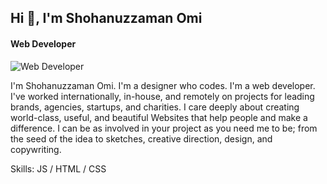 ## Hi 👋, I'm Shohanuzzaman Omi
#### Web Developer
![Web Developer](https://lh3.googleusercontent.com/WiEH2z8VORI-gR7zfiiE_Owku8X8aYDO8OX0Y2zsOWCRYAKC6vkhgFTq_q2Sa8ZTMuz4rDPDJzJGzWaSE_yEoJTT_ogLs-rGsq2oaW9hs53r6iXOvVosmflLNGTK011UFfJNW4YOH8MyJrd5iQ7mCbLdrnASbOuxJwGpSXhuL2NklvQwLmy0p21M-Ei2Kagq18UFWayMGCWAfzBuuxMsqDRCgFOXnYG69l6GZx0ZtWEhWNHQ5Yp3MB5N9AlUgUb92eR1YRsyyrnZdmnNoKNLH99Sxzh0A-zKqk8elyE1NromRrC9uxXvVZlOc4XQBtA9MqVRK5IykItSzxW1V3rYdwpA2xu0x_hx1k7Ieaf1Y-cYKmSkXhqdSguLdmcJ3Hnn_rPD90Cd1D4GDB67f_e1W77SJuafqDeLtUOb_eJGQNckA2usT3_p7NS9QhYpykDvmQKXnrJJbIgrUArYrYB3e6cGNQKmoJu7SJaojdi-9Ry4qdH4Q1csRW5rpEBODym-BCJKT5-aIIOBypwZIPT6z9Km-USHpAppu2lpaxfXIyX-WdPsdua071DMdPXEm-OFseLchwWzStaENCwIY5TF65Z3vgNIzOWU10sGUFa31y0dn73Ih661bIzHqMnvpEC-WBJtOCNypJObxCNKRRhjAmC4KQPtSq_U7I2YSOiYFd8ju4G8Yq0dZss5XkjMOQ7_dp2u-dnE-uGotkp0qoUy7HzXLJ4fQuX2-H_ruxj1gWTXTaTE3zz_tjFw1qZ6bQ=w1279-h548-no?authuser=0)

I'm Shohanuzzaman Omi. I'm a designer who codes. I'm a web developer. I've worked internationally, in-house, and remotely on projects for leading brands, agencies, startups, and charities. I care deeply about creating world-class, useful, and beautiful Websites that help people and make a difference. I can be as involved in your project as you need me to be; from the seed of the idea to sketches, creative direction, design, and copywriting.

Skills: JS / HTML / CSS






